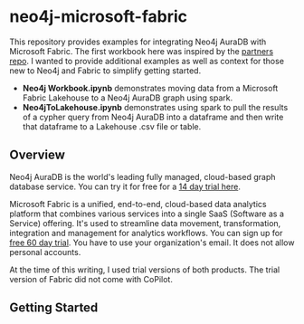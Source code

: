 # neo4j-microsoft-fabric
This repository provides examples for integrating Neo4j AuraDB with Microsoft Fabric.  The first workbook here was inspired by the [partners repo](https://github.com/neo4j-partners/neo4j-microsoft-fabric).  I wanted to provide additional examples as well as context for those new to Neo4j and Fabric to simplify getting started. 

- **Neo4j Workbook.ipynb** demonstrates moving data from a Microsoft Fabric Lakehouse to a Neo4j AuraDB graph using spark.
- **Neo4jToLakehouse.ipynb** demonstrates using spark to pull the results of a cypher query from Neo4j AuraDB into a dataframe and then write that dataframe to a Lakehouse .csv file or table.

## Overview

Neo4j AuraDB is the world's leading fully managed, cloud-based graph database service.  You can try it for free for a [14 day trial here](https://neo4j.com/product/auradb/).

Microsoft Fabric is a unified, end-to-end, cloud-based data analytics platform that combines various services into a single SaaS (Software as a Service) offering. It's used to streamline data movement, transformation, integration and management for analytics workflows. You can sign up for [free 60 day trial](https://www.microsoft.com/en-us/microsoft-fabric). You have to use your organization's email. It does not allow personal accounts.

At the time of this writing, I used trial versions of both products. The trial version of Fabric did not come with CoPilot. 

## Getting Started
